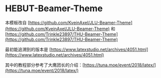 # HEBUT-Beamer-Theme

本模板改自 [https://github.com/KveinAxel/JLU-Beamer-Theme](https://github.com/KveinAxel/JLU-Beamer-Theme) 和 
 [https://github.com/Trinkle23897/THU-Beamer-Theme](https://github.com/Trinkle23897/THU-Beamer-Theme)
 
最初能追溯到的版本是 [https://www.latexstudio.net/archives/4051.html](https://www.latexstudio.net/archives/4051.html)

其中的教程部分参考了大鹰团长的介绍：[https://tuna.moe/event/2018/latex/](https://tuna.moe/event/2018/latex/)
